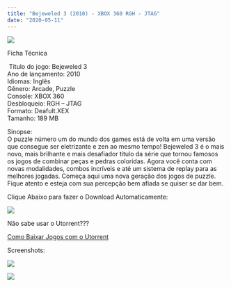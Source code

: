 ```yaml
---
title: "Bejeweled 3 (2010) - XBOX 360 RGH - JTAG"
date: "2020-05-11"
---
```


[![](https://4.bp.blogspot.com/-lzYnMhlyesY/XrmId3m98DI/AAAAAAAAGSA/wdykaC3I-ecxigkZc04ClPrIPzC0oufVQCLcBGAsYHQ/s320/Bejeweled-3-219x300-219x300.jpg)](https://4.bp.blogspot.com/-lzYnMhlyesY/XrmId3m98DI/AAAAAAAAGSA/wdykaC3I-ecxigkZc04ClPrIPzC0oufVQCLcBGAsYHQ/s1600/Bejeweled-3-219x300-219x300.jpg)

Ficha Técnica

 Titulo do jogo: Bejeweled 3  
Ano de lançamento: 2010  
Idiomas: Inglês  
Gênero: Arcade, Puzzle  
Console: XBOX 360  
Desbloqueio: RGH – JTAG  
Formato: Deafult.XEX  
Tamanho: 189 MB

Sinopse:  
O puzzle número um do mundo dos games está de volta em uma versão que consegue ser eletrizante e zen ao mesmo tempo! Bejeweled 3 é o mais novo, mais brilhante e mais desafiador título da série que tornou famosos os jogos de combinar peças e pedras coloridas. Agora você conta com novas modalidades, combos incríveis e até um sistema de replay para as melhores jogadas. Começa aqui uma nova geração dos jogos de puzzle. Fique atento e esteja com sua percepção bem afiada se quiser se dar bem.

Clique Abaixo para fazer o Download Automaticamente:

[![](https://1.bp.blogspot.com/-ZiyKr4TPKHg/XqoHsQG1YpI/AAAAAAAAFU0/2TSF5tAU16YCRCDeI6UL7VZxWtpmWQ_cQCPcBGAYYCw/s1600/MAGNET-LINK-300x77.png)](https://zee.gl/YevRZ4z)

Não sabe usar o Utorrent???

[Como Baixar Jogos com o Utorrent](https://ultragames-torrents.blogspot.com/2020/04/como-baixar-jogos-com-o-utorrent.html)

Screenshots:

[![](https://1.bp.blogspot.com/-rU9pPENrGJk/XrmJE8mjBCI/AAAAAAAAGSM/DiEUR3lcTJg0MOba7yOk3V1N4PH1KC2MgCLcBGAsYHQ/s1600/Bejeweled-3-3-300x224-300x224.jpg)](https://1.bp.blogspot.com/-rU9pPENrGJk/XrmJE8mjBCI/AAAAAAAAGSM/DiEUR3lcTJg0MOba7yOk3V1N4PH1KC2MgCLcBGAsYHQ/s1600/Bejeweled-3-3-300x224-300x224.jpg)

[![](https://1.bp.blogspot.com/-QFjn9TuLQXI/XrmJEk9dPKI/AAAAAAAAGSI/SSiizKMwUnQHOYuvBTkVL2RYElbnR5u1gCLcBGAsYHQ/s1600/Bejeweled-3-2-300x188-300x188.jpg)](https://1.bp.blogspot.com/-QFjn9TuLQXI/XrmJEk9dPKI/AAAAAAAAGSI/SSiizKMwUnQHOYuvBTkVL2RYElbnR5u1gCLcBGAsYHQ/s1600/Bejeweled-3-2-300x188-300x188.jpg)
